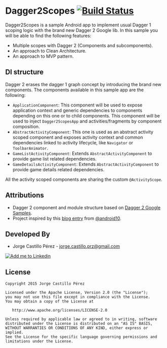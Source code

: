 Dagger2Scopes [![Build Status](https://travis-ci.org/JorgeCastilloPrz/Dagger2Scopes.svg?branch=master)](https://travis-ci.org/JorgeCastilloPrz/Dagger2Scopes)
=============
Dagger2Scopes is a sample Android app to implement usual Dagger 1 scoping logic with the brand new Dagger 2 Google lib. In this sample you will be able to find
the following features:

* Multiple scopes with Dagger 2 (Components and subcomponents).
* An approach to Clean Architecture.
* An approach to MVP pattern.

DI structure
------------
Dagger 2 erases the dagger 1 graph concept by introducing the brand new components. The components available in this sample app are the following:
* `ApplicationComponent`: This component will be used to expose application context and generic dependencies to components depending on this one or
to child components. This component will be used to inject `Dagger2ScopesApp` and activities/fragments by component composition.
* `AbstractActivityComponent`: This one is used as an abstract activity scoped component and exposes activity context and common dependencies
linked to activity lifecycle, like `Navigator` or `ToolbarAnimator`.
* `GameListActivityComponent`: Extends `AbstractActivityComponent` to provide game list related dependencies.
* `GameDetailsActivityComponent`: Extends `AbstractActivityComponent` to provide game details related dependencies.

All the activity scoped components are sharing the custom `@ActivityScope`.

Attributions
------------
* Dagger 2 component and module structure based on [Dagger 2 Google Samples][dagger2-samples].
* Project inspired by this [blog entry][fernando-cejas-blogentry] from [@android10][fernando-cejas-github].

Developed By
------------
* Jorge Castillo Pérez - <jorge.castillo.prz@gmail.com>

<a href="https://www.linkedin.com/in/jorgecastilloprz">
  <img alt="Add me to Linkedin" src="https://github.com/JorgeCastilloPrz/EasyMVP/blob/master/art/linkedin.png" />
</a>

License
-------

    Copyright 2015 Jorge Castillo Pérez

    Licensed under the Apache License, Version 2.0 (the "License");
    you may not use this file except in compliance with the License.
    You may obtain a copy of the License at

       http://www.apache.org/licenses/LICENSE-2.0

    Unless required by applicable law or agreed to in writing, software
    distributed under the License is distributed on an "AS IS" BASIS,
    WITHOUT WARRANTIES OR CONDITIONS OF ANY KIND, either express or implied.
    See the License for the specific language governing permissions and
    limitations under the License.

[dagger2-samples]: https://github.com/google/dagger
[fernando-cejas-blogentry]: http://fernandocejas.com/2015/04/11/tasting-dagger-2-on-android/
[fernando-cejas-github]: https://github.com/android10